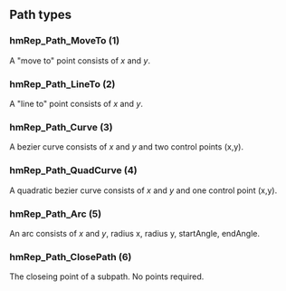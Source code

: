 ## Path types

### hmRep_Path_MoveTo (1)
A "move to" point consists of *x* and *y*.

### hmRep_Path_LineTo (2)
A "line to" point consists of *x* and *y*.

### hmRep_Path_Curve (3)
A bezier curve consists of *x* and *y* and two control points (x,y).

### hmRep_Path_QuadCurve (4)
A quadratic bezier curve consists of *x* and *y* and one control point (x,y).

### hmRep_Path_Arc (5)
An arc consists of *x* and *y*, radius x, radius y, startAngle, endAngle.

### hmRep_Path_ClosePath (6)
The closeing point of a subpath. No points required.
